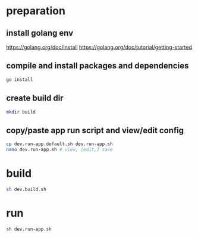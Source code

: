 # preparation
## install golang env
https://golang.org/doc/install
https://golang.org/doc/tutorial/getting-started
## compile and install packages and dependencies
```sh
go install
```
## create build dir
```sh
mkdir build
```
## copy/paste app run script and view/edit config
```sh
cp dev.run-app.default.sh dev.run-app.sh
nano dev.run-app.sh # view, [edit,] save
```

# build
```sh
sh dev.build.sh
```

# run
```sh
sh dev.run-app.sh
```